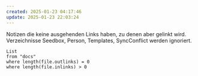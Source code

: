 ```yaml
---
created: 2025-01-23 04:17:46
update: 2025-01-23 22:03:24
---
```


Notizen die keine ausgehenden Links haben, zu denen aber gelinkt wird. Verzeichnisse Seedbox, Person, Templates, SyncConflict werden ignoriert.

```dataview 
List 
from "docs"
where length(file.outlinks) = 0
where length(file.inlinks) > 0
```